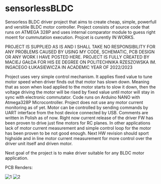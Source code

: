 # sensorlessBLDC
Sensorless BLDC driver project that aims to create cheap, simple, powerfull and versitile BLDC motor controller. Project consists of source code that runs on ATMEGA 328P and uses internal comparator module to guess right moent for cummutation execution. Projcet is curently IN WORKS.



PROJECT IS SUPPLIED AS IS AND I SHALL TAKE NO RESPONSIBILITY FOR ANY PROBLEMS CAUSED BY USING MY CODE, SCHEMATIC, PCB DESIGN OR ANY WORK I HAVE POSTED HERE. PROJECT IS FULLY CREATED BY MACIEJ GAŁDA FOR HIS EE DEGREE ON POLITECHNIKA RZESZOWSKA IM. INGACEGO ŁUKASIEWICZA IN ACADEMIC YEAR OF 2022/2023

Project uses very simple control mechanism. It applies fixed value to tune motor speed when driver finds out that motor has slown down. Meaning that as soon when  load applied to the motor starts to slow it down, then the voltage driving the motor will be rised by fixed value until motor will stay in sync with electronic commutator. Code runs on Arduino NANO with Atmega328P Microcontroller. Project does not use any motor current monitoring as of yet. Motor can be controlled by sending commands by UART interface from the host device connected by USB. Comments are written in Polish as of now.
Right now current release of the driver FW has been proven to drive just fine motors for RC planes. In other applications lack of motor current measurement and simple control loop for the motor has been proven to be not good enough. Next HW revision should sport highside and in line motor current measurement for more control over the driver unit itself and driven motor.

Next goal of the project is to make driver suitable for any BLDC motor application.

PCB Renders:

![1](https://user-images.githubusercontent.com/101871819/222913972-fe1ccbfc-8907-4b3b-8d01-60e5f7b51d97.PNG)
![2](https://user-images.githubusercontent.com/101871819/222913977-8684dad2-3bb3-4538-912d-1dd7ec3f00e9.PNG)
